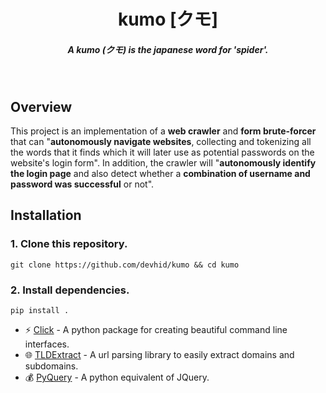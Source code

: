 <h1 align=center>kumo [クモ]</h1>
<h5 align=center>A kumo (クモ) is the japanese word for 'spider'.</h5>
<br>

## Overview
This project is an implementation of a **web crawler** and **form brute-forcer** that can "**autonomously navigate websites**, collecting and tokenizing all the words that it finds which it will later use as potential passwords on the website's login form". In addition, the crawler will "**autonomously identify the login page** and also detect whether a **combination of username and password was successful** or not".
  
## Installation
### 1. Clone this repository. 
```
git clone https://github.com/devhid/kumo && cd kumo
```

### 2. Install dependencies.
```
pip install .
```

- :zap: [Click](https://click.palletsprojects.com/en/7.x/) - A python package for creating beautiful command line interfaces.
- :globe_with_meridians: [TLDExtract](https://github.com/john-kurkowski/tldextract) - A url parsing library to easily extract domains and subdomains.
- :moneybag: [PyQuery](https://pythonhosted.org/pyquery/) - A python equivalent of JQuery.

